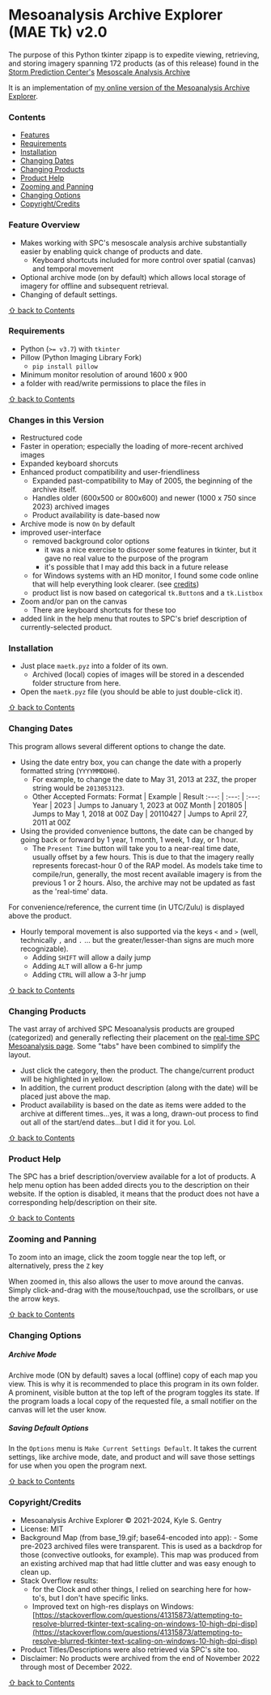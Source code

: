 # Mesoanalysis Archive Explorer (MAE Tk) v2.0

The purpose of this Python tkinter zipapp is to expedite viewing, retrieving, and storing imagery spanning 172 products (as of this release) found in the [Storm Prediction Center's](https://spc.noaa.gov) [Mesoscale Analysis Archive](https://www.spc.noaa.gov/exper/ma_archive/)

It is an implementation of [my online version of the Mesoanalysis Archive Explorer](https://ksgwxfan.github.io/mae/index.html).

### Contents
* [Features](#feature-overview)
* [Requirements](#requirements)
* [Installation](#installation)
* [Changing Dates](#changing-dates)
* [Changing Products](#changing-products)
* [Product Help](#product-help)
* [Zooming and Panning](#zooming-and-panning)
* [Changing Options](#changing-options)
* [Copyright/Credits](#copyright-credits)

### Feature Overview

- Makes working with SPC's mesoscale analysis archive substantially easier by enabling quick change of products and date.
  - Keyboard shortcuts included for more control over spatial (canvas) and temporal movement
- Optional archive mode (on by default) which allows local storage of imagery for offline and subsequent retrieval.
- Changing of default settings.

[&#8679; back to Contents](#contents)

### Requirements

- Python (`>= v3.7`) with `tkinter`
- Pillow (Python Imaging Library Fork)
  - `pip install pillow`
- Minimum monitor resolution of around 1600 x 900
- a folder with read/write permissions to place the files in

[&#8679; back to Contents](#contents)

### Changes in this Version
- Restructured code
- Faster in operation; especially the loading of more-recent archived images
- Expanded keyboard shorcuts
- Enhanced product compatibility and user-friendliness
  - Expanded past-compatibility to May of 2005, the beginning of the archive itself.
  - Handles older (600x500 or 800x600) and newer (1000 x 750 since 2023) archived images
  - Product availability is date-based now
- Archive mode is now `On` by default
- improved user-interface
  - removed background color options
    - it was a nice exercise to discover some features in tkinter, but it gave no real value to the purpose of the program
	- it's possible that I may add this back in a future release
  - for Windows systems with an HD monitor, I found some code online that will help everything look clearer. (see [credits](#copyright-credits))
  - product list is now based on categorical `tk.Button`s and a `tk.Listbox`
- Zoom and/or pan on the canvas
  - There are keyboard shortcuts for these too
- added link in the help menu that routes to SPC's brief description of currently-selected product.


### Installation

- Just place `maetk.pyz` into a folder of its own.
  - Archived (local) copies of images will be stored in a descended folder structure from here.
- Open the `maetk.pyz` file (you should be able to just double-click it).

[&#8679; back to Contents](#contents)

### Changing Dates

This program allows several different options to change the date.
- Using the date entry box, you can change the date with a properly formatted string (`YYYYMMDDHH`).
  - For example, to change the date to May 31, 2013 at 23Z, the proper string would be `2013053123`.
  - Other Accepted Formats:
        Format   |   Example    | Result
	    :---:    |    :---:     |  :---:
	  Year       |     2023     |  Jumps to January 1, 2023 at 00Z
	  Month      |    201805    |  Jumps to May 1, 2018 at 00Z
	  Day        |   20110427   |  Jumps to April 27, 2011 at 00Z
- Using the provided convenience buttons, the date can be changed by going back or forward by 1 year, 1 month, 1 week, 1 day, or 1 hour.
  - The `Present Time` button will take you to a near-real time date, usually offset by a few hours. This is due to that the imagery really represents forecast-hour 0 of the RAP model. As models take time to compile/run, generally, the most recent available imagery is from the previous 1 or 2 hours. Also, the archive may not be updated as fast as the 'real-time' data.

For convenience/reference, the current time (in UTC/Zulu) is displayed above the product.

- Hourly temporal movement is also supported via the keys `<` and `>` (well, technically `,` and `.` ... but the greater/lesser-than signs are much more recognizable).
  - Adding `SHIFT` will allow a daily jump
  - Adding `ALT` will allow a 6-hr jump
  - Adding `CTRL` will allow a 3-hr jump

[&#8679; back to Contents](#contents)

### Changing Products

The vast array of archived SPC Mesoanalysis products are grouped (categorized) and generally reflecting their placement on the [real-time SPC Mesoanalysis page](https://www.spc.noaa.gov/exper/mesoanalysis/new/viewsector.php?sector=19). Some "tabs" have been combined to simplify the layout.

- Just click the category, then the product. The change/current product will be highlighted in yellow.
- In addition, the current product description (along with the date) will be placed just above the map.
- Product availability is based on the date as items were added to the archive at different times...yes, it was a long, drawn-out process to find out all of the start/end dates...but I did it for you. Lol.

[&#8679; back to Contents](#contents)

### Product Help

The SPC has a brief description/overview available for a lot of products. A help menu option has been added directs you to the description on their website. If the option is disabled, it means that the product does not have a corresponding help/description on their site.

[&#8679; back to Contents](#contents)

### Zooming and Panning

To zoom into an image, click the zoom toggle near the top left, or alternatively, press the `Z` key

When zoomed in, this also allows the user to move around the canvas. Simply click-and-drag with the mouse/touchpad, use the scrollbars, or use the arrow keys.

[&#8679; back to Contents](#contents)

### Changing Options

##### Archive Mode

Archive mode (ON by default) saves a local (offline) copy of each map you view. This is why it is recommended to place this program in its own folder. A prominent, visible button at the top left of the program toggles its state. If the program loads a local copy of the requested file, a small notifier on the canvas will let the user know.

##### Saving Default Options

In the `Options` menu is `Make Current Settings Default`. It takes the current settings, like archive mode, date, and product and will save those settings for use when you open the program next.

[&#8679; back to Contents](#contents)

### Copyright/Credits

- Mesoanalysis Archive Explorer &copy; 2021-2024, Kyle S. Gentry
- License: MIT
- Background Map (from base_19.gif; base64-encoded into app): [](https://www.spc.noaa.gov) - Some pre-2023 archived files were transparent. This is used as a backdrop for those (convective outlooks, for example). This map was produced from an existing archived map that had little clutter and was easy enough to clean up.
- Stack Overflow results:
  - for the Clock and other things, I relied on searching here for how-to's, but I don't have specific links.
  - Improved text on high-res displays on Windows: [https://stackoverflow.com/questions/41315873/attempting-to-resolve-blurred-tkinter-text-scaling-on-windows-10-high-dpi-disp](https://stackoverflow.com/questions/41315873/attempting-to-resolve-blurred-tkinter-text-scaling-on-windows-10-high-dpi-disp)
- Product Titles/Descriptions were also retrieved via SPC's site too.
- Disclaimer: No products were archived from the end of November 2022 through most of December 2022.

[&#8679; back to Contents](#contents)

